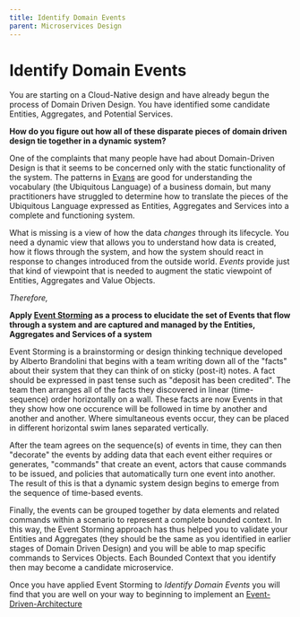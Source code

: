 ```yaml
---
title: Identify Domain Events
parent: Microservices Design
---
```

# Identify Domain Events

You are starting on a Cloud-Native design and have already begun the process of Domain Driven Design.  You have identified some candidate Entities, Aggregates, and Potential Services.

**How do you figure out how all of these disparate pieces of domain driven design tie together in a dynamic system?**

One of the complaints that many people have had about Domain-Driven Design is that it seems to be concerned only with the static functionality of the system.  The patterns in [Evans]() are good for understanding the vocabulary (the Ubiquitous Language) of a business domain, but many practitioners have struggled to determine how to translate the pieces of the Ubiquitous Language expressed as Entities, Aggregates and Services into a complete and functioning system.

What is missing is a view of how the data *changes* through its lifecycle.  You need a dynamic view that allows you to understand how data is created, how it flows through the system, and how the system should react in response to changes introduced from the outside world.   *Events* provide just that kind of viewpoint that is needed to augment the static viewpoint of Entities, Aggregates and Value Objects. 

*Therefore,*

**Apply [Event Storming](https://www.eventstorming.com/book/) as a process to elucidate the set of Events that flow through a system and are captured and managed by the Entities, Aggregates and Services of a system**

Event Storming is a brainstorming or design thinking technique developed by Alberto Brandolini that begins with a team writing down all of the "facts" about their system that they can think of on sticky (post-it) notes.  A fact should be expressed in past tense such as "deposit has been credited".  The team then arranges all of the facts they discovered in linear (time-sequence) order horizontally on a wall.  These facts are now Events in that they show how one occurence will be followed in time by another and another and another.  Where simultaneous events occur, they can be placed in different horizontal swim lanes separated vertically.

After the team agrees on the sequence(s) of events in time, they can then "decorate" the events by adding data that each event either requires or generates, "commands" that create an event, actors that cause commands to be issued, and policies that automatically turn one event into another.  The result of this is that a dynamic system design begins to emerge from the sequence of time-based events.

Finally, the events can be grouped together by data elements and related commands within a scenario to represent a complete bounded context.  In this way, the Event Storming approach has thus helped you to validate your Entities and Aggregates (they should be the same as you identified in earlier stages of Domain Driven Design) and you will be able to map specific commands to Services Objects.  Each Bounded Context that you identify then may become a candidate microservice.

Once you have applied Event Storming to *Identify Domain Events* you will find that you are well on your way to beginning to implement an [Event-Driven-Architecture](../Event-Based-Architecture/Event-Driven-Architecture.md)
